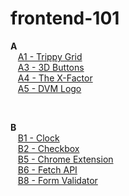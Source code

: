 # frontend-101
  <strong>A</strong><br>
  &nbsp;&nbsp;&nbsp;<a href ="https://nidheeshjain.github.io/frontend-101/A/A1-trippy%20grid.html">A1 - Trippy Grid</a><br>
  &nbsp;&nbsp;&nbsp;<a href ="https://nidheeshjain.github.io/frontend-101/A/A3%20-3D%20Buttons.html">A3 - 3D Buttons</a><br>
  &nbsp;&nbsp;&nbsp;<a href ="https://nidheeshjain.github.io/frontend-101/A/A4%20-The%20X%20Factor.html">A4 - The X-Factor</a><br>
  &nbsp;&nbsp;&nbsp;<a href ="https://nidheeshjain.github.io/frontend-101/A/A5%20-DVM%20Logo.html">A5 - DVM Logo</a>
  
  <br>

  
  <strong>B</strong><br>
  &nbsp;&nbsp;&nbsp;<a href ="https://nidheeshjain.github.io/frontend-101/B/B1%20-clock.html">B1 - Clock</a><br>
  &nbsp;&nbsp;&nbsp;<a href ="https://nidheeshjain.github.io/frontend-101/B/B2%20-checkbox.html">B2 - Checkbox</a><br>
  &nbsp;&nbsp;&nbsp;<a href ="https://github.com/NidheeshJain/frontend-101/tree/master/B/B5%20-Chrome%20Extension">B5 - Chrome Extension</a><br>
  &nbsp;&nbsp;&nbsp;<a href ="https://nidheeshjain.github.io/frontend-101/B/B6%20-Fetch%20API.html">B6 - Fetch API</a><br>
  &nbsp;&nbsp;&nbsp;<a href ="https://nidheeshjain.github.io/frontend-101/B/B8%20-Form%20Validator.html">B8 - Form Validator</a>
  
